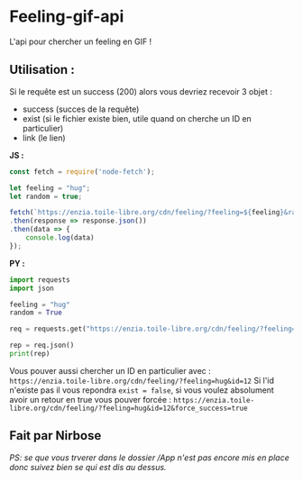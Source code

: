 # Feeling-gif-api
L'api pour chercher un feeling en GIF !

## Utilisation :
Si le requête est un success (200) alors vous devriez recevoir 3 objet :
 - success (succes de la requête)
 - exist (si le fichier existe bien, utile quand on cherche un ID en particulier)
 - link (le lien)

**JS :**
```js
const fetch = require('node-fetch');

let feeling = "hug";
let random = true;

fetch(`https://enzia.toile-libre.org/cdn/feeling/?feeling=${feeling}&random=${random}`)
.then(response => response.json())
.then(data => {
    console.log(data)
});
```

**PY :**
```py
import requests
import json

feeling = "hug"
random = True

req = requests.get("https://enzia.toile-libre.org/cdn/feeling/?feeling=%s&random=%s" % (feeling, random))

rep = req.json()
print(rep)
```

Vous pouver aussi chercher un ID en particulier avec :
`https://enzia.toile-libre.org/cdn/feeling/?feeling=hug&id=12`
Si l'id n'existe pas il vous repondra `exist = false`, si vous voulez absolument avoir un retour en true vous pouver forcée :
`https://enzia.toile-libre.org/cdn/feeling/?feeling=hug&id=12&force_success=true`

## Fait par Nirbose
*PS: se que vous trverer dans le dossier /App n'est pas encore mis en place donc suivez bien se qui est dis au dessus.*